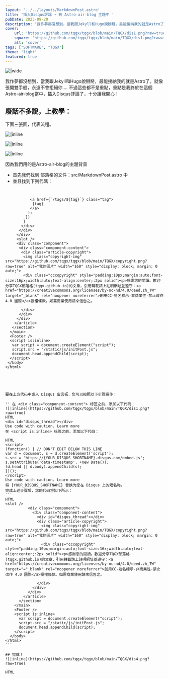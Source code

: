 ```yaml
---
layout: '../../layouts/MarkdownPost.astro'
title: '插入Disqus評論 → 到 Astro-air-blog 主題中 '
pubDate: 2023-09-20
description: '我作夢都沒想到，當我跟Jekyll和Hugo說掰掰，最能接納我的就是Astro了。就像張開雙手般，永遠不會拒絕你.... 不過這些都不是重點，重點是我終於在這個Astro-air-blog當中，插入Disqus評論了，十分讓我開心！'
cover:
    url: 'https://github.com/tqgx/tqgx/blob/main/TQGX/dis1.png?raw=true'
    square: 'https://github.com/tqgx/tqgx/blob/main/TQGX/dis1.png?raw=true'
    alt: 'cover'
tags: ["SOFTWARE", "TQGX"] 
theme: 'light'
featured: true
---
```


![|wide](https://github.com/tqgx/tqgx/blob/main/TQGX/dis1.png?raw=true)

我作夢都沒想到，當我跟Jekyll和Hugo說掰掰，最能接納我的就是Astro了。就像張開雙手般，永遠不會拒絕你.... 不過這些都不是重點，重點是我終於在這個Astro-air-blog當中，插入Disqus評論了，十分讓我開心！

## 廢話不多說，上教學：
下面三張圖，代表流程。

![|inline](https://github.com/tqgx/tqgx/blob/main/TQGX/dis1.png?raw=true)

![|inline](https://github.com/tqgx/tqgx/blob/main/TQGX/dis2.png?raw=true)

![|inline](https://github.com/tqgx/tqgx/blob/main/TQGX/dis3.png?raw=true)

因為我們用的是Astro-air-blog的主題背景

- 首先我們找到 部落格的文件：src/MarkdownPost.astro 中
- 並且找到下列代碼：

```  ```

```
           <a href={`/tags/${tag}`} class="tag">
            {tag}
           </a>
          );
         })
        }
       </div>
      </div>
     </div>
     <slot />
     <div class="component">
      <div class="component-content">
       <div class="article-copyright"> 
        <img class="copyright-img" src="https://github.com/tqgx/tqgx/blob/main/TQGX/copyright.png?raw=true" alt="我的圖片" width="160" style="display: block; margin: 0 auto;">
        <div class="cccopyright" style="padding:10px;margin:auto;font-size:16px;width:auto;text-align:center;:2px solid"><p>感謝您的閱讀。歡迎分享TQGX部落格(tqgx.github.io)的文章，引用轉載請上註明網址並遵守：<a href="https://creativecommons.org/licenses/by-nc-nd/4.0/deed.zh_TW" target="_blank" rel="noopener noreferrer">創用CC-姓名標示-非商業性-禁止改作 4.0 國際</a>授權條款。如需商業使用請來信告之。

       </div>
      </div>
     </div>
    </article>
   </section>
  </main>
  <Footer />
  <script is:inline>
   var script = document.createElement("script");
   script.src = "/static/js/initPost.js";
   document.head.appendChild(script);
  </script>
 </body>
</html>
```

```




要在上方代码中嵌入 Disqus 留言板，您可以按照以下步骤操作：

'' 在 <div class="component-content"> 标签之前，添加以下代码：
![|inline](https://github.com/tqgx/tqgx/blob/main/TQGX/dis1.png?raw=true)
HTML
<div id="disqus_thread"></div>
Use code with caution. Learn more
在 <script is:inline> 标签之前，添加以下代码：

```
``````
HTML
<script>
(function() { // DON'T EDIT BELOW THIS LINE
var d = document, s = d.createElement('script');
s.src = 'https://{YOUR_DISQUS_SHORTNAME}.disqus.com/embed.js';
s.setAttribute('data-timestamp', +new Date());
(d.head || d.body).appendChild(s);
})();
</script>
Use code with caution. Learn more
将 {YOUR_DISQUS_SHORTNAME} 替换为您在 Disqus 上的短名称。
完成上述步骤后，您的代码将如下所示：
```
HTML
<slot />
          <div class="component">
            <div class="component-content">
              <div id="disqus_thread"></div>
              <div class="article-copyright"> 
                <img class="copyright-img" src="https://github.com/tqgx/tqgx/blob/main/TQGX/copyright.png?raw=true" alt="我的圖片" width="160" style="display: block; margin: 0 auto;">
                <div class="cccopyright" style="padding:10px;margin:auto;font-size:16x;width:auto;text-align:center;:2px solid"><p>感謝您的閱讀。歡迎分享TQGX部落格(tqgx.github.io)的文章，引用轉載請上註明網址並遵守：<a href="https://creativecommons.org/licenses/by-nc-nd/4.0/deed.zh_TW" target="="_blank" rel="noopener noreferrer">創用CC-姓名標示-非商業性-禁止改作 4.0 國際</a>授權條款。如需商業使用請來信告之。

              </div>
            </div>
          </div>
        </article>
      </section>
    </main>
    <Footer />
    <script is:inline>
      var script = document.createElement("script");
      script.src = "/static/js/initPost.js";
      document.head.appendChild(script);
    </script>
  </body>
</html>
```

## 完成！
![|inline](https://github.com/tqgx/tqgx/blob/main/TQGX/dis4.png?raw=true)

HTML






